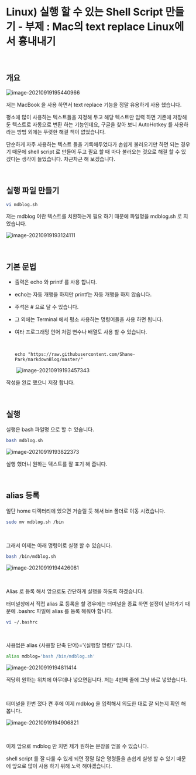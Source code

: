 # Linux) 실행 할 수 있는 Shell Script 만들기 - 부제 : Mac의 text replace Linux에서 흉내내기

​		

## 개요

![image-20210919195440966](https://raw.githubusercontent.com/Shane-Park/markdownBlog/master/OS/linux/create-shell-script.assets/image-20210919195440966.png)

저는 MacBook 을 사용 하면서 text replace 기능을 정말 유용하게 사용 했습니다.

평소에 많이 사용하는 텍스트들을 지정해 두고 해당 텍스트만 입력 하면 기존에 저장해 둔 텍스트로 자동으로 변환 하는 기능인데요, 구글을 찾아 보니 AutoHotkey 를 사용하라는 방법 외에는 뚜렷한 해결 책이 없었습니다.

단순하게 자주 사용하는 텍스트 들을 기록해두었다가 손쉽게 불러오기만 하면 되는 경우기 때문에 shell script 로 만들어 두고 필요 할 때 마다 불러오는 것으로 해결 할 수 있겠다는 생각이 들었습니다. 차근차근 해 보겠습니다.

​		

## 실행 파일 만들기

```bash
vi mdblog.sh
```



저는 mdblog 이란 텍스트를 치환하는게 필요 하기 때문에 파일명을 mdblog.sh 로 지었습니다.

![image-20210919193124111](https://raw.githubusercontent.com/Shane-Park/markdownBlog/master/OS/linux/create-shell-script.assets/image-20210919193124111.png)	

​	

## 기본 문법

- 출력은 echo 와 printf 를 사용 합니다.

- echo는 자동 개행을 하지만 printf는 자동 개행을 하지 않습니다.

- 주석은 # 으로 달 수 있습니다.

- 그 외에는 Terminal 에서 평소 사용하는 명령어들을 사용 하면 됩니다.

- 여타 프로그래밍 언어 처럼 변수나 배열도 사용 할 수 있습니다.

  

  ​	

  

  ```shell
  echo "https://raw.githubusercontent.com/Shane-Park/markdownBlog/master/"
  
  ```

  ​	![image-20210919193457343](https://raw.githubusercontent.com/Shane-Park/markdownBlog/master/OS/linux/create-shell-script.assets/image-20210919193457343.png)

작성을 완료 했으니 저장 합니다.

​		

## 실행

실행은 bash 파일명 으로 할 수 있습니다.

```bash
bash mdblog.sh
```

![image-20210919193822373](https://raw.githubusercontent.com/Shane-Park/markdownBlog/master/OS/linux/create-shell-script.assets/image-20210919193822373.png)

실행 했더니 원하는 텍스트를 잘 표기 해 줍니다.

​	

## alias 등록

일단 home 디렉터리에 있으면 거슬릴 듯 해서 bin 폴더로 이동 시켰습니다.

```bash
sudo mv mdblog.sh /bin
```

​	

그래서 이제는 아래 명령어로 실행 할 수 있습니다.

```bash
bash /bin/mdblog.sh
```

![image-20210919194426081](https://raw.githubusercontent.com/Shane-Park/markdownBlog/master/OS/linux/create-shell-script.assets/image-20210919194426081.png)

​	

Alias 로 등록 해서 앞으로도 간단하게 실행을 하도록 하겠습니다.

터미널창에서 직접 alias 로 등록을 할 경우에는 터미널을 종료 하면 설정이 날아가기 때문에 .bashrc 파일에 alias 를 등록 해줘야 합니다.

```bash
vi ~/.bashrc
```

​	

사용법은 alias {사용할 단축 단어}='{실행할 명령}' 입니다.

```bash
alias mdblog='bash /bin/mdblog.sh'
```

![image-20210919194811414](https://raw.githubusercontent.com/Shane-Park/markdownBlog/master/OS/linux/create-shell-script.assets/image-20210919194811414.png)

적당히 원하는 위치에 아무데나 넣으면됩니다. 저는 4번째 줄에 그냥 바로 넣었습니다.

​		

터미널을 한번 껐다 켠 후에 이제 mdblog 을 입력해서 의도한 대로 잘 되는지 확인 해 봅니다.

![image-20210919194906821](https://raw.githubusercontent.com/Shane-Park/markdownBlog/master/OS/linux/create-shell-script.assets/image-20210919194906821.png)

​	

이제 앞으로 mdblog 만 치면 제가 원하는 문장을 얻을 수 있습니다.

shell script 를 잘 다룰 수 있게 되면 정말 많은 명령들을 손쉽게 실행 할 수 있기 때문에 앞으로 많이 사용 하기 위해 노력 해야겠습니다.



